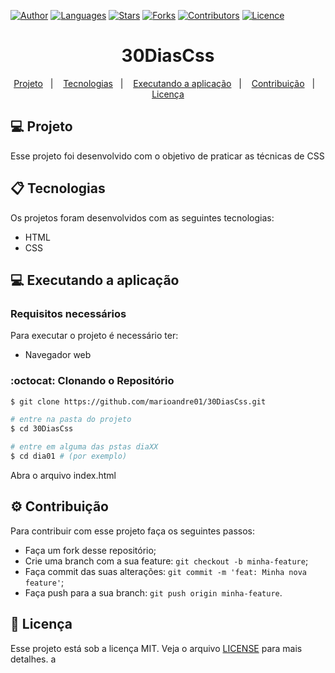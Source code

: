 [![Author](https://img.shields.io/badge/author-marioandre01-ff4c15?style=flat-square)](https://github.com/marioandre01)
[![Languages](https://img.shields.io/github/languages/count/marioandre01/30DiasCss?color=%230076be&style=flat-square)](#)
[![Stars](https://img.shields.io/github/stars/marioandre01/30DiasCss?color=ff4c15&style=flat-square)](https://github.com/marioandre01/30DiasCss/stargazers)
[![Forks](https://img.shields.io/github/forks/marioandre01/30DiasCss?color=%230076be&style=flat-square)](https://github.com/marioandre01/30DiasCss/network/members)
[![Contributors](https://img.shields.io/github/contributors/marioandre01/30DiasCss?color=ff4c15&style=flat-square)](https://github.com/marioandre01/30DiasCss/graphs/contributors)
[![Licence](https://img.shields.io/github/license/marioandre01/30DiasCss?color=%230076be&style=flat-square)](https://github.com/marioandre01/30DiasCss/blob/master/LICENCE.md)


<h1 align="center">
    30DiasCss
</h1>

<p align="center"> 
  <a href="#-projeto">Projeto</a>&nbsp;&nbsp;&nbsp;|&nbsp;&nbsp;&nbsp;
  <a href="#-tecnologias">Tecnologias</a>&nbsp;&nbsp;&nbsp;|&nbsp;&nbsp;&nbsp;
  <!-- <a href="#-layout">Layout</a>&nbsp;&nbsp;&nbsp;|&nbsp;&nbsp;&nbsp; -->
  <a href="#-executando-a-aplicação">Executando a aplicação</a>&nbsp;&nbsp;&nbsp;|&nbsp;&nbsp;&nbsp;
  <a href="#gear-contribuição">Contribuição</a>&nbsp;&nbsp;&nbsp;|&nbsp;&nbsp;&nbsp;
  <a href="#memo-licença">Licença</a>
</p>

## 💻 Projeto

Esse projeto foi desenvolvido com o objetivo de praticar as técnicas de CSS

## 📋 Tecnologias

Os projetos foram desenvolvidos com as seguintes tecnologias:

- HTML
- CSS

<!-- ## 🎨 Layout

### 💻 Web 

<p align="center">
  <img alt="covid19_react_page_web" title="covid19_react_page_web" src="img/covid19_react_page_web.png" width="800px">
</p> -->

## 💻 Executando a aplicação

### Requisitos necessários

Para executar o projeto é necessário ter:
- Navegador web

### :octocat: Clonando o Repositório

```bash
$ git clone https://github.com/marioandre01/30DiasCss.git

# entre na pasta do projeto
$ cd 30DiasCss

# entre em alguma das pstas diaXX
$ cd dia01 # (por exemplo)

```
Abra o arquivo index.html
## :gear: Contribuição

Para contribuir com esse projeto faça os seguintes passos:

- Faça um fork desse repositório;
- Crie uma branch com a sua feature: `git checkout -b minha-feature`;
- Faça commit das suas alterações: `git commit -m 'feat: Minha nova feature'`;
- Faça push para a sua branch: `git push origin minha-feature`.

## :memo: Licença

Esse projeto está sob a licença MIT. Veja o arquivo [LICENSE](./LICENSE) para mais detalhes. a




